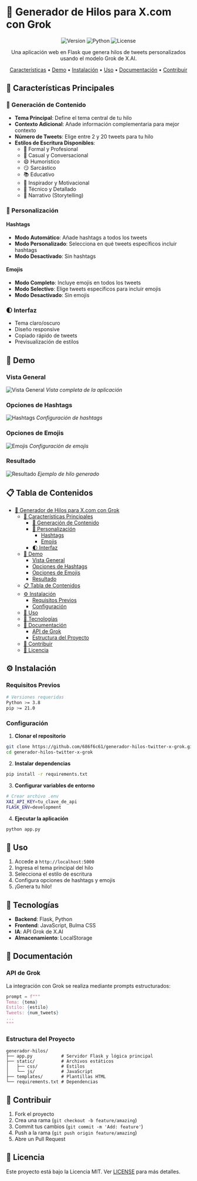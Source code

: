 # 🧵 Generador de Hilos para X.com con Grok

<div align="center">

![Version](https://img.shields.io/badge/version-1.0.0-blue.svg)
![Python](https://img.shields.io/badge/Python-3.8+-green.svg)
![License](https://img.shields.io/badge/license-MIT-blue.svg)

Una aplicación web en Flask que genera hilos de tweets personalizados usando el modelo Grok de X.AI.

[Características](#características) •
[Demo](#demo) •
[Instalación](#instalación) •
[Uso](#uso) •
[Documentación](#documentación) •
[Contribuir](#contribuir)

</div>

## 🎯 Características Principales

### 📝 Generación de Contenido
- **Tema Principal**: Define el tema central de tu hilo
- **Contexto Adicional**: Añade información complementaria para mejor contexto
- **Número de Tweets**: Elige entre 2 y 20 tweets para tu hilo
- **Estilos de Escritura Disponibles**:
  - 👔 Formal y Profesional
  - 💬 Casual y Conversacional
  - 😄 Humorístico
  - 😏 Sarcástico
  - 📚 Educativo
  - 💪 Inspirador y Motivacional
  - 🔬 Técnico y Detallado
  - 📖 Narrativo (Storytelling)

### 🎨 Personalización

#### Hashtags
- **Modo Automático**: Añade hashtags a todos los tweets
- **Modo Personalizado**: Selecciona en qué tweets específicos incluir hashtags
- **Modo Desactivado**: Sin hashtags

#### Emojis
- **Modo Completo**: Incluye emojis en todos los tweets
- **Modo Selectivo**: Elige tweets específicos para incluir emojis
- **Modo Desactivado**: Sin emojis

### 🌓 Interfaz
- Tema claro/oscuro
- Diseño responsive
- Copiado rápido de tweets
- Previsualización de estilos

## 📸 Demo

### Vista General
![Vista General](static/img/screenshots/general.png)
*Vista completa de la aplicación*


### Opciones de Hashtags
![Hashtags](static/img/screenshots/hashtags.png)
*Configuración de hashtags*

### Opciones de Emojis
![Emojis](static/img/screenshots/emojis.png)
*Configuración de emojis*

### Resultado
![Resultado](static/img/screenshots/result.png)
*Ejemplo de hilo generado*

## 📋 Tabla de Contenidos

- [🧵 Generador de Hilos para X.com con Grok](#-generador-de-hilos-para-xcom-con-grok)
  - [🎯 Características Principales](#-características-principales)
    - [📝 Generación de Contenido](#-generación-de-contenido)
    - [🎨 Personalización](#-personalización)
      - [Hashtags](#hashtags)
      - [Emojis](#emojis)
    - [🌓 Interfaz](#-interfaz)
  - [📸 Demo](#-demo)
    - [Vista General](#vista-general)
    - [Opciones de Hashtags](#opciones-de-hashtags)
    - [Opciones de Emojis](#opciones-de-emojis)
    - [Resultado](#resultado)
  - [📋 Tabla de Contenidos](#-tabla-de-contenidos)
  - [⚙️ Instalación](#️-instalación)
    - [Requisitos Previos](#requisitos-previos)
    - [Configuración](#configuración)
  - [🚀 Uso](#-uso)
  - [🔧 Tecnologías](#-tecnologías)
  - [📖 Documentación](#-documentación)
    - [API de Grok](#api-de-grok)
    - [Estructura del Proyecto](#estructura-del-proyecto)
  - [🤝 Contribuir](#-contribuir)
  - [📄 Licencia](#-licencia)

## ⚙️ Instalación

### Requisitos Previos

```bash
# Versiones requeridas
Python >= 3.8
pip >= 21.0
```

### Configuración

1. **Clonar el repositorio**
```bash
git clone https://github.com/686f6c61/generador-hilos-twitter-x-grok.git
cd generador-hilos-twitter-x-grok
```

2. **Instalar dependencias**
```bash
pip install -r requirements.txt
```

3. **Configurar variables de entorno**
```bash
# Crear archivo .env
XAI_API_KEY=tu_clave_de_api
FLASK_ENV=development
```

4. **Ejecutar la aplicación**
```bash
python app.py
```

## 🚀 Uso

1. Accede a `http://localhost:5000`
2. Ingresa el tema principal del hilo
3. Selecciona el estilo de escritura
4. Configura opciones de hashtags y emojis
5. ¡Genera tu hilo!

## 🔧 Tecnologías

- **Backend**: Flask, Python
- **Frontend**: JavaScript, Bulma CSS
- **IA**: API Grok de X.AI
- **Almacenamiento**: LocalStorage

## 📖 Documentación

### API de Grok

La integración con Grok se realiza mediante prompts estructurados:

```python
prompt = f"""
Tema: {tema}
Estilo: {estilo}
Tweets: {num_tweets}
...
"""
```

### Estructura del Proyecto

```
generador-hilos/
├── app.py           # Servidor Flask y lógica principal
├── static/          # Archivos estáticos
│   ├── css/         # Estilos
│   └── js/          # JavaScript
├── templates/       # Plantillas HTML
└── requirements.txt # Dependencias
```

## 🤝 Contribuir

1. Fork el proyecto
2. Crea una rama (`git checkout -b feature/amazing`)
3. Commit tus cambios (`git commit -m 'Add: feature'`)
4. Push a la rama (`git push origin feature/amazing`)
5. Abre un Pull Request

## 📄 Licencia

Este proyecto está bajo la Licencia MIT. Ver [LICENSE](LICENSE) para más detalles.

